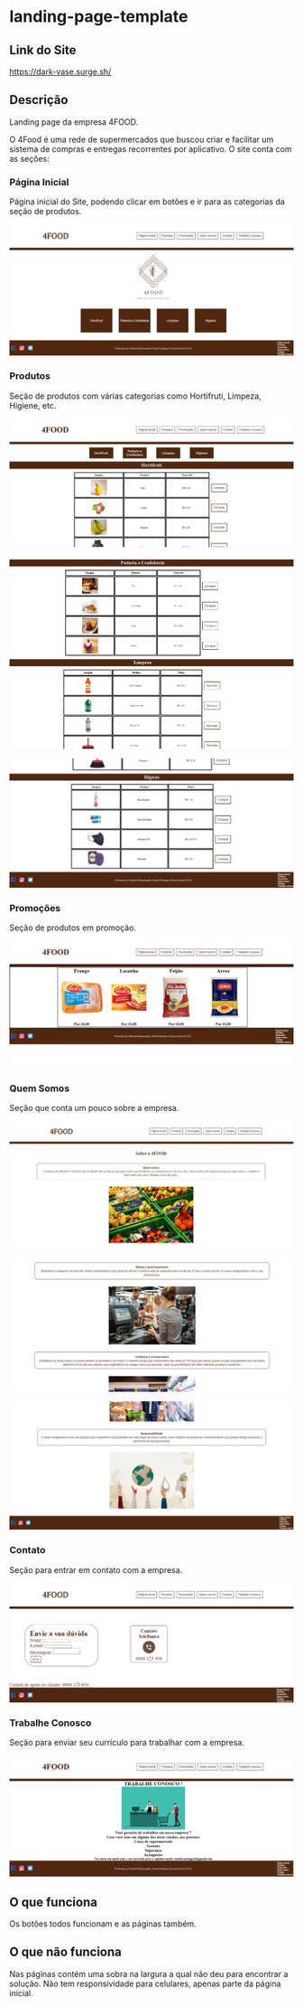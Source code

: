 # landing-page-template

## Link do Site
https://dark-vase.surge.sh/

## Descrição
Landing page da empresa 4FOOD.

O 4Food é uma rede de supermercados que buscou criar e facilitar um sistema de compras e entregas recorrentes por aplicativo. O site conta com as seções:

### Página Inicial
Página inicial do Site, podendo clicar em botões e ir para as categorias da seção de produtos.

![Página Inicial](imgs-site/pagina-inicial.png)

### Produtos
Seção de produtos com várias categorias como Hortifruti, Limpeza, Higiene, etc.

![Página de Produtos](imgs-site/produtos-1.png)

![Página de Produtos](imgs-site/produtos-2.png)

![Página de Produtos](imgs-site/produtos-3.png)

### Promoções
Seção de produtos em promoção.

![Página de Promoções](imgs-site/promocoes.png)

### Quem Somos
Seção que conta um pouco sobre a empresa.

![Página Quem somos](imgs-site/quem-somos-1.png)

![Página Quem somos](imgs-site/quem-somos-2.png)

![Página Quem somos](imgs-site/quem-somos-3.png)

### Contato
Seção para entrar em contato com a empresa.

![Página Contato](imgs-site/contato.png)

### Trabalhe Conosco
Seção para enviar seu currículo para trabalhar com a empresa.

![Página Trabalhe Conosco](imgs-site/trabalhe-conosco.png)

## O que funciona
Os botões todos funcionam e as páginas também.

## O que não funciona
Nas páginas contém uma sobra na largura a qual não deu para encontrar a solução.
Não tem responsividade para celulares, apenas parte da página inicial.
